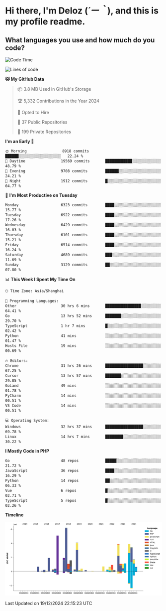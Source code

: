 # **Hi there, I'm Deloz (*´ー｀*), and this is my profile readme.**

## **What languages you use and how much do you code?**

<!--START_SECTION:waka-->
![Code Time](http://img.shields.io/badge/Code%20Time-5%2C311%20hrs%2016%20mins-blue)

![Lines of code](https://img.shields.io/badge/From%20Hello%20World%20I%27ve%20Written-43.9%20million%20lines%20of%20code-blue)

**🐱 My GitHub Data** 

> 📦 3.8 MB Used in GitHub's Storage 
 > 
> 🏆 5,332 Contributions in the Year 2024
 > 
> 💼 Opted to Hire
 > 
> 📜 37 Public Repositories 
 > 
> 🔑 199 Private Repositories 
 > 
**I'm an Early 🐤** 

```text
🌞 Morning                8918 commits        ██████░░░░░░░░░░░░░░░░░░░   22.24 % 
🌆 Daytime                19569 commits       ████████████░░░░░░░░░░░░░   48.79 % 
🌃 Evening                9708 commits        ██████░░░░░░░░░░░░░░░░░░░   24.21 % 
🌙 Night                  1912 commits        █░░░░░░░░░░░░░░░░░░░░░░░░   04.77 % 
```
📅 **I'm Most Productive on Tuesday** 

```text
Monday                   6323 commits        ████░░░░░░░░░░░░░░░░░░░░░   15.77 % 
Tuesday                  6922 commits        ████░░░░░░░░░░░░░░░░░░░░░   17.26 % 
Wednesday                6429 commits        ████░░░░░░░░░░░░░░░░░░░░░   16.03 % 
Thursday                 6101 commits        ████░░░░░░░░░░░░░░░░░░░░░   15.21 % 
Friday                   6514 commits        ████░░░░░░░░░░░░░░░░░░░░░   16.24 % 
Saturday                 4689 commits        ███░░░░░░░░░░░░░░░░░░░░░░   11.69 % 
Sunday                   3129 commits        ██░░░░░░░░░░░░░░░░░░░░░░░   07.80 % 
```


📊 **This Week I Spent My Time On** 

```text
🕑︎ Time Zone: Asia/Shanghai

💬 Programming Languages: 
Other                    30 hrs 6 mins       ████████████████░░░░░░░░░   64.41 % 
Go                       13 hrs 52 mins      ███████░░░░░░░░░░░░░░░░░░   29.70 % 
TypeScript               1 hr 7 mins         █░░░░░░░░░░░░░░░░░░░░░░░░   02.42 % 
Python                   41 mins             ░░░░░░░░░░░░░░░░░░░░░░░░░   01.47 % 
Hosts File               19 mins             ░░░░░░░░░░░░░░░░░░░░░░░░░   00.69 % 

🔥 Editors: 
Chrome                   31 hrs 26 mins      █████████████████░░░░░░░░   67.25 % 
Cursor                   13 hrs 57 mins      ███████░░░░░░░░░░░░░░░░░░   29.85 % 
GoLand                   49 mins             ░░░░░░░░░░░░░░░░░░░░░░░░░   01.78 % 
PyCharm                  14 mins             ░░░░░░░░░░░░░░░░░░░░░░░░░   00.51 % 
VS Code                  14 mins             ░░░░░░░░░░░░░░░░░░░░░░░░░   00.51 % 

💻 Operating System: 
Windows                  32 hrs 37 mins      █████████████████░░░░░░░░   69.78 % 
Linux                    14 hrs 7 mins       ████████░░░░░░░░░░░░░░░░░   30.22 % 
```

**I Mostly Code in PHP** 

```text
Go                       48 repos            █████░░░░░░░░░░░░░░░░░░░░   21.72 % 
JavaScript               36 repos            ████░░░░░░░░░░░░░░░░░░░░░   16.29 % 
Python                   14 repos            ██░░░░░░░░░░░░░░░░░░░░░░░   06.33 % 
Vue                      6 repos             █░░░░░░░░░░░░░░░░░░░░░░░░   02.71 % 
TypeScript               5 repos             █░░░░░░░░░░░░░░░░░░░░░░░░   02.26 % 
```



**Timeline**

![Lines of Code chart](https://raw.githubusercontent.com/deloz/deloz/main/assets/bar_graph.png)


 Last Updated on 19/12/2024 22:15:23 UTC
<!--END_SECTION:waka-->
